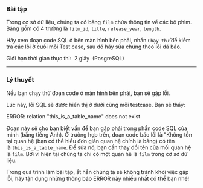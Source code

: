 ### Bài tập

Trong cơ sở dữ liệu, chúng ta có bảng `film` chứa thông tin về các bộ phim. Bảng gồm có 4 trường là `film_id`, `title`, `release_year`, `length`.

Hãy xem đoạn code SQL ở bên màn hình bên phải, nhấn `Chạy thử` để kiểm tra các lỗi ở cuối mỗi Test case, sau đó hãy sửa chúng theo lỗi đã báo.

Giới hạn thời gian thực thi:  2 giây  (PosgreSQL)

* * * * *

### Lý thuyết

Nếu bạn chạy thử đoạn code ở màn hình bên phải, bạn sẽ gặp lỗi.

Lúc này, lỗi SQL sẽ được hiển thị ở dưới cùng mỗi testcase. Bạn sẽ thấy:

ERROR: relation "this_is_a_table_name" does not exist

Đoạn này sẽ cho bạn biết vấn đề bạn gặp phải trong phần code SQL của mình (bằng tiếng Anh). Ở trường hợp trên, đoạn code báo lỗi là "Không tồn tại quan hệ (bạn có thể hiểu đơn giản quan hệ chính là bảng) có tên là `this_is_a_table_name`. Để sửa nó, bạn cần thay đổi tên của mối quan hệ là `film`. Bởi vì hiện tại chúng ta chỉ có một quan hệ là `film` trong cơ sở dữ liệu.

Trong quá trình làm bài tập, ắt hẳn chúng ta sẽ không tránh khỏi việc gặp lỗi, hãy tận dụng những thông báo ERROR này nhiều nhất có thể bạn nhé!
